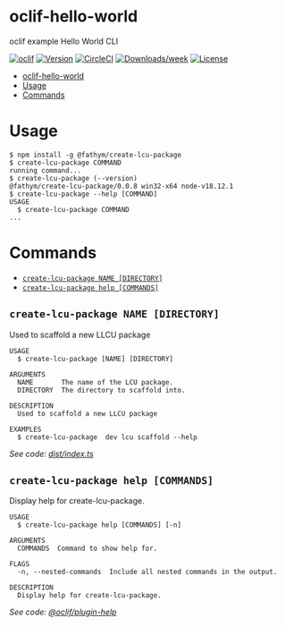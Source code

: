 # oclif-hello-world

oclif example Hello World CLI

[![oclif](https://img.shields.io/badge/cli-oclif-brightgreen.svg)](https://oclif.io)
[![Version](https://img.shields.io/npm/v/oclif-hello-world.svg)](https://npmjs.org/package/oclif-hello-world)
[![CircleCI](https://circleci.com/gh/fathym/create-lcu-package/tree/main.svg?style=shield)](https://circleci.com/gh/fathym/create-lcu-package/tree/main)
[![Downloads/week](https://img.shields.io/npm/dw/oclif-hello-world.svg)](https://npmjs.org/package/oclif-hello-world)
[![License](https://img.shields.io/npm/l/oclif-hello-world.svg)](https://github.com/fathym/create-lcu-package/blob/main/package.json)

<!-- toc -->
* [oclif-hello-world](#oclif-hello-world)
* [Usage](#usage)
* [Commands](#commands)
<!-- tocstop -->

# Usage

<!-- usage -->
```sh-session
$ npm install -g @fathym/create-lcu-package
$ create-lcu-package COMMAND
running command...
$ create-lcu-package (--version)
@fathym/create-lcu-package/0.0.8 win32-x64 node-v18.12.1
$ create-lcu-package --help [COMMAND]
USAGE
  $ create-lcu-package COMMAND
...
```
<!-- usagestop -->

# Commands

<!-- commands -->
* [`create-lcu-package NAME [DIRECTORY]`](#create-lcu-package-name-directory)
* [`create-lcu-package help [COMMANDS]`](#create-lcu-package-help-commands)

## `create-lcu-package NAME [DIRECTORY]`

Used to scaffold a new LLCU package

```
USAGE
  $ create-lcu-package [NAME] [DIRECTORY]

ARGUMENTS
  NAME       The name of the LCU package.
  DIRECTORY  The directory to scaffold into.

DESCRIPTION
  Used to scaffold a new LLCU package

EXAMPLES
  $ create-lcu-package  dev lcu scaffold --help
```

_See code: [dist/index.ts](https://github.com/fathym/create-lcu-package/blob/v0.0.8/dist/index.ts)_

## `create-lcu-package help [COMMANDS]`

Display help for create-lcu-package.

```
USAGE
  $ create-lcu-package help [COMMANDS] [-n]

ARGUMENTS
  COMMANDS  Command to show help for.

FLAGS
  -n, --nested-commands  Include all nested commands in the output.

DESCRIPTION
  Display help for create-lcu-package.
```

_See code: [@oclif/plugin-help](https://github.com/oclif/plugin-help/blob/v5.2.0/src/commands/help.ts)_
<!-- commandsstop -->
